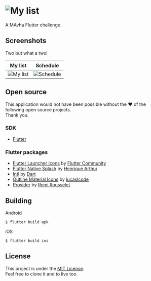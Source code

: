 # ![My list](https://www.mavha.com/assets/img/logo_mavha.png)
A MAvha Flutter challenge.

## Screenshots
Two but what a two!

| My list | Schedule |
|--|--|
| ![My list](https://user-images.githubusercontent.com/17878459/87863789-98aac700-c935-11ea-8b98-5330fea0ab42.png) | ![Schedule](https://user-images.githubusercontent.com/17878459/87849128-79bc1e80-c8bc-11ea-9292-722723e9f392.png) |

## Open source
This application would not have been possible without the ❤️ of the following open source projects.  
Thank you.

### SDK
- [Flutter](https://github.com/flutter/flutter)

### Flutter packages
- [Flutter Launcher Icons](https://github.com/fluttercommunity/flutter_launcher_icons) by [Flutter Community](https://github.com/fluttercommunity)
- [Flutter Native Splash](https://github.com/henriquearthur/flutter_native_splash) by [Henrique Arthur](https://github.com/henriquearthur)
- [Intl](https://github.com/dart-lang/intl) by [Dart](https://github.com/dart-lang)
- [Outline Material Icons](https://github.com/lucaslcode/outline_material_icons) by [lucaslcode](https://github.com/lucaslcode)
- [Provider](https://github.com/rrousselGit/provider) by [Remi Rousselet](https://github.com/rrousselGit)

## Building
Android
```
$ flutter build apk
```
iOS
```
$ flutter build ios
```

## License
This project is under the [MIT License](https://opensource.org/licenses/MIT).  
Feel free to clone it and to live too.